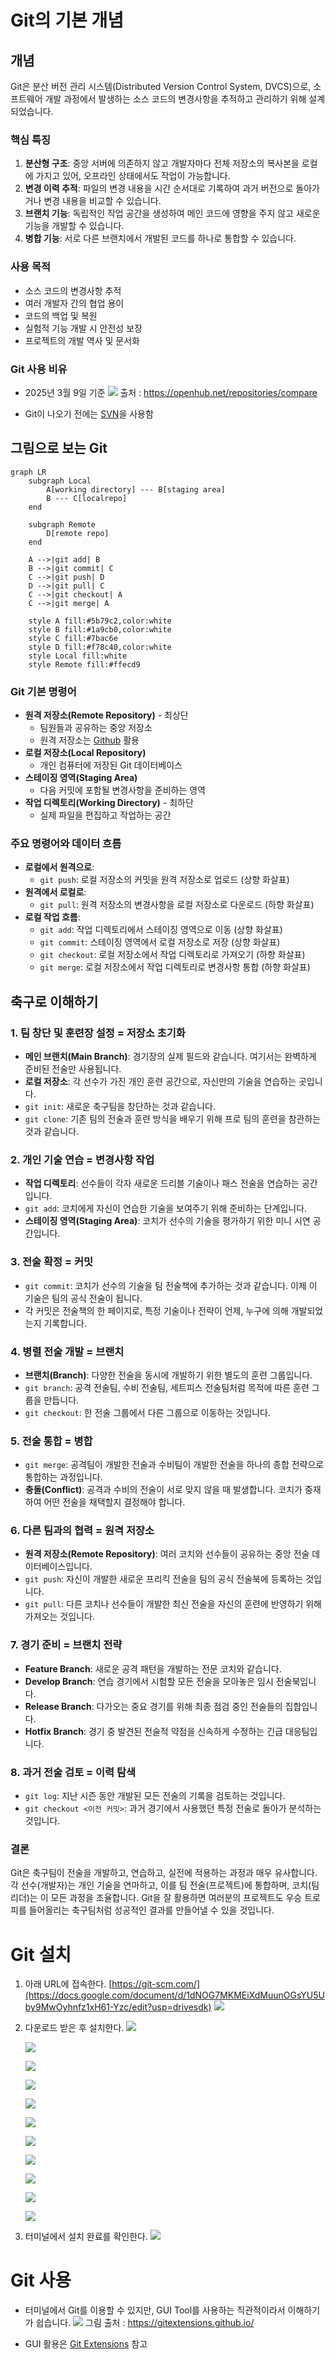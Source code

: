 # Git의 기본 개념

## 개념
Git은 분산 버전 관리 시스템(Distributed Version Control System, DVCS)으로, 소프트웨어 개발 과정에서 발생하는 소스 코드의 변경사항을 추적하고 관리하기 위해 설계되었습니다.

### 핵심 특징

1. **분산형 구조**: 중앙 서버에 의존하지 않고 개발자마다 전체 저장소의 복사본을 로컬에 가지고 있어, 오프라인 상태에서도 작업이 가능합니다.
2. **변경 이력 추적**: 파일의 변경 내용을 시간 순서대로 기록하여 과거 버전으로 돌아가거나 변경 내용을 비교할 수 있습니다.
3. **브랜치 기능**: 독립적인 작업 공간을 생성하여 메인 코드에 영향을 주지 않고 새로운 기능을 개발할 수 있습니다.
4. **병합 기능**: 서로 다른 브랜치에서 개발된 코드를 하나로 통합할 수 있습니다.

### 사용 목적

- 소스 코드의 변경사항 추적
- 여러 개발자 간의 협업 용이
- 코드의 백업 및 복원
- 실험적 기능 개발 시 안전성 보장
- 프로젝트의 개발 역사 및 문서화

### Git 사용 비유

- 2025년 3월 9일 기준
![](attachments/chart.png)
	출처 : https://openhub.net/repositories/compare

- Git이 나오기 전에는 [SVN](SVN.md)을 사용함


## 그림으로 보는 Git

```mermaid
graph LR
    subgraph Local
        A[working directory] --- B[staging area]
        B --- C[localrepo]
    end
    
    subgraph Remote
        D[remote repo]
    end
    
    A -->|git add| B
    B -->|git commit| C
    C -->|git push| D
    D -->|git pull| C
    C -->|git checkout| A
    C -->|git merge| A
    
    style A fill:#5b79c2,color:white
    style B fill:#1a9cb0,color:white
    style C fill:#7bac6e
    style D fill:#f78c40,color:white
    style Local fill:white
    style Remote fill:#ffecd9
```

### Git 기본 명령어

- **원격 저장소(Remote Repository)** - 최상단
    - 팀원들과 공유하는 중앙 저장소
    - 원격 저장소는 [Github](Github.md) 활용
- **로컬 저장소(Local Repository)**
    - 개인 컴퓨터에 저장된 Git 데이터베이스
- **스테이징 영역(Staging Area)**
    - 다음 커밋에 포함될 변경사항을 준비하는 영역
- **작업 디렉토리(Working Directory)** - 최하단
    - 실제 파일을 편집하고 작업하는 공간

### 주요 명령어와 데이터 흐름

- **로컬에서 원격으로**:
    - `git push`: 로컬 저장소의 커밋을 원격 저장소로 업로드 (상향 화살표)
- **원격에서 로컬로**:
    - `git pull`: 원격 저장소의 변경사항을 로컬 저장소로 다운로드 (하향 화살표)
- **로컬 작업 흐름**:
    - `git add`: 작업 디렉토리에서 스테이징 영역으로 이동 (상향 화살표)
    - `git commit`: 스테이징 영역에서 로컬 저장소로 저장 (상향 화살표)
    - `git checkout`: 로컬 저장소에서 작업 디렉토리로 가져오기 (하향 화살표)
    - `git merge`: 로컬 저장소에서 작업 디렉토리로 변경사항 통합 (하향 화살표)

## 축구로 이해하기
### 1. 팀 창단 및 훈련장 설정 = 저장소 초기화

- **메인 브랜치(Main Branch)**: 경기장의 실제 필드와 같습니다. 여기서는 완벽하게 준비된 전술만 사용됩니다.
- **로컬 저장소**: 각 선수가 가진 개인 훈련 공간으로, 자신만의 기술을 연습하는 곳입니다.
- `git init`: 새로운 축구팀을 창단하는 것과 같습니다.
- `git clone`: 기존 팀의 전술과 훈련 방식을 배우기 위해 프로 팀의 훈련을 참관하는 것과 같습니다.

### 2. 개인 기술 연습 = 변경사항 작업

- **작업 디렉토리**: 선수들이 각자 새로운 드리블 기술이나 패스 전술을 연습하는 공간입니다.
- `git add`: 코치에게 자신이 연습한 기술을 보여주기 위해 준비하는 단계입니다.
- **스테이징 영역(Staging Area)**: 코치가 선수의 기술을 평가하기 위한 미니 시연 공간입니다.

### 3. 전술 확정 = 커밋

- `git commit`: 코치가 선수의 기술을 팀 전술책에 추가하는 것과 같습니다. 이제 이 기술은 팀의 공식 전술이 됩니다.
- 각 커밋은 전술책의 한 페이지로, 특정 기술이나 전략이 언제, 누구에 의해 개발되었는지 기록합니다.

### 4. 병렬 전술 개발 = 브랜치

- **브랜치(Branch)**: 다양한 전술을 동시에 개발하기 위한 별도의 훈련 그룹입니다.
- `git branch`: 공격 전술팀, 수비 전술팀, 세트피스 전술팀처럼 목적에 따른 훈련 그룹을 만듭니다.
- `git checkout`: 한 전술 그룹에서 다른 그룹으로 이동하는 것입니다.

### 5. 전술 통합 = 병합

- `git merge`: 공격팀이 개발한 전술과 수비팀이 개발한 전술을 하나의 종합 전략으로 통합하는 과정입니다.
- **충돌(Conflict)**: 공격과 수비의 전술이 서로 맞지 않을 때 발생합니다. 코치가 중재하여 어떤 전술을 채택할지 결정해야 합니다.

### 6. 다른 팀과의 협력 = 원격 저장소

- **원격 저장소(Remote Repository)**: 여러 코치와 선수들이 공유하는 중앙 전술 데이터베이스입니다.
- `git push`: 자신이 개발한 새로운 프리킥 전술을 팀의 공식 전술북에 등록하는 것입니다.
- `git pull`: 다른 코치나 선수들이 개발한 최신 전술을 자신의 훈련에 반영하기 위해 가져오는 것입니다.

### 7. 경기 준비 = 브랜치 전략

- **Feature Branch**: 새로운 공격 패턴을 개발하는 전문 코치와 같습니다.
- **Develop Branch**: 연습 경기에서 시험할 모든 전술을 모아놓은 임시 전술북입니다.
- **Release Branch**: 다가오는 중요 경기를 위해 최종 점검 중인 전술들의 집합입니다.
- **Hotfix Branch**: 경기 중 발견된 전술적 약점을 신속하게 수정하는 긴급 대응팀입니다.

### 8. 과거 전술 검토 = 이력 탐색

- `git log`: 지난 시즌 동안 개발된 모든 전술의 기록을 검토하는 것입니다.
- `git checkout <이전 커밋>`: 과거 경기에서 사용했던 특정 전술로 돌아가 분석하는 것입니다.

### 결론

Git은 축구팀이 전술을 개발하고, 연습하고, 실전에 적용하는 과정과 매우 유사합니다. 각 선수(개발자)는 개인 기술을 연마하고, 이를 팀 전술(프로젝트)에 통합하며, 코치(팀 리더)는 이 모든 과정을 조율합니다. Git을 잘 활용하면 여러분의 프로젝트도 우승 트로피를 들어올리는 축구팀처럼 성공적인 결과를 만들어낼 수 있을 것입니다.


# Git 설치

1. 아래 URL에 접속한다.
    [https://git-scm.com/](https://docs.google.com/document/d/1dNOG7MKMEiXdMuunOGsYU5Uby9MwOyhnfz1xH61-Yzc/edit?usp=drivesdk)
    [![](https://lh3.googleusercontent.com/e6tYPkmM71_W03VKoJg_GNahywTU3il3pLp51o6wzSYH3PyIjrHLsO15pUKnwudo96w0PMQSM2ZJ8maWX2usHUlSs_hvTSB0IYZ3-q9gZcO5WksTJNuLrG0ouZoYH573hIoAQzBr=s0)](https://lh3.googleusercontent.com/e6tYPkmM71_W03VKoJg_GNahywTU3il3pLp51o6wzSYH3PyIjrHLsO15pUKnwudo96w0PMQSM2ZJ8maWX2usHUlSs_hvTSB0IYZ3-q9gZcO5WksTJNuLrG0ouZoYH573hIoAQzBr=s0)
    
2. 다운로드 받은 후 설치한다.
    [![](https://lh3.googleusercontent.com/8cXhb6LL7hMVFJ9W7zvelBHR0mZ5FlHwbHSZr3LiI9OeslVzRt6-BnKVylZIf_f1FH5ETj3Sa5T-LsssTQ74cNrf-rUwYdbnh1KYwQquWoGygcNo3IJMPdEAz3ft9EleFnCISj_Y=s0)](https://lh3.googleusercontent.com/8cXhb6LL7hMVFJ9W7zvelBHR0mZ5FlHwbHSZr3LiI9OeslVzRt6-BnKVylZIf_f1FH5ETj3Sa5T-LsssTQ74cNrf-rUwYdbnh1KYwQquWoGygcNo3IJMPdEAz3ft9EleFnCISj_Y=s0)
    
    [![](https://lh6.googleusercontent.com/yuAbQUgDF0lCXMDG2CPVWhOV5RKfM3u7e1GfNeUUBBmQiGf45wK5MP3NNhIRaZa9WdaEUHGw18-QzL9oAhMkSg74C-i-6hagJDYRuvhlyV-w6HReQ9ftzi-hNDRa1o0ldZmpm8EC=s0)](https://lh6.googleusercontent.com/yuAbQUgDF0lCXMDG2CPVWhOV5RKfM3u7e1GfNeUUBBmQiGf45wK5MP3NNhIRaZa9WdaEUHGw18-QzL9oAhMkSg74C-i-6hagJDYRuvhlyV-w6HReQ9ftzi-hNDRa1o0ldZmpm8EC=s0)
    
    [![](https://lh5.googleusercontent.com/HRHiby_HG0CLMRPF1OEkzBMXzM-bp-WtdqaPOfHLYRL1TE-pGyB4ouwQ9GVP-V07oT_MyrHI-6-M42_VHMcbj1mtayFSWrOax7S1PUt37cjy698hhsCPsrVIrO86gILC5ufwNvHF=s0)](https://lh5.googleusercontent.com/HRHiby_HG0CLMRPF1OEkzBMXzM-bp-WtdqaPOfHLYRL1TE-pGyB4ouwQ9GVP-V07oT_MyrHI-6-M42_VHMcbj1mtayFSWrOax7S1PUt37cjy698hhsCPsrVIrO86gILC5ufwNvHF=s0)
    
    [![](https://lh3.googleusercontent.com/S_sIdldMSgH2wZfOS4E-fOkvYEsi8uTjfwwm43ZFck15Ljw--ESw3llO2_mKy_iZP9TdSf8MqqH2On7fVJZ2chWWM6LsarOuJGiSvu7s7Z6cGb5wBlMGc6pBw6FrRig35CRN4rHk=s0)](https://lh3.googleusercontent.com/S_sIdldMSgH2wZfOS4E-fOkvYEsi8uTjfwwm43ZFck15Ljw--ESw3llO2_mKy_iZP9TdSf8MqqH2On7fVJZ2chWWM6LsarOuJGiSvu7s7Z6cGb5wBlMGc6pBw6FrRig35CRN4rHk=s0)
    
    [![](https://lh3.googleusercontent.com/lhGFS04q-njMAF7qlGNN9DihhUxU1VzYamcOYs3d72gr95wwgLpg7KPZxwbEqnrUWm0Q-UiWcw_IzgcRnoo3c6Y6DcYp3q54va69GwaEsJMepRsdqHnFaYEoJzrMUNznG8bYK8wX=s0)](https://lh3.googleusercontent.com/lhGFS04q-njMAF7qlGNN9DihhUxU1VzYamcOYs3d72gr95wwgLpg7KPZxwbEqnrUWm0Q-UiWcw_IzgcRnoo3c6Y6DcYp3q54va69GwaEsJMepRsdqHnFaYEoJzrMUNznG8bYK8wX=s0)
    
    [![](https://lh5.googleusercontent.com/vIejy4gz0_sO5-rlu6iEitRzQEO-8bbluUKVwcOVA9NFCMVz8CObq_o0vtrywtZzocnfXdMQynnvtzKkysjplNJFJ-JeXZaB1HqBKGHYZOzomw37IipmSBVMRl0ih6wPnFin16Mh=s0)](https://lh5.googleusercontent.com/vIejy4gz0_sO5-rlu6iEitRzQEO-8bbluUKVwcOVA9NFCMVz8CObq_o0vtrywtZzocnfXdMQynnvtzKkysjplNJFJ-JeXZaB1HqBKGHYZOzomw37IipmSBVMRl0ih6wPnFin16Mh=s0)
    
    [![](https://lh4.googleusercontent.com/IMWHLC_FF9Fdoy9Ku53G1JdaZJZUBPrGkg0NC32JBRvMUe3vVr60VuuH16SvMXsWRmJYAkqPr6TeFvR1IFG8TAvHWPyXMNZ0MJIHlaLgpgJWzn1lRyL5s1UXUsy9J6QkmoNCEqQA=s0)](https://lh4.googleusercontent.com/IMWHLC_FF9Fdoy9Ku53G1JdaZJZUBPrGkg0NC32JBRvMUe3vVr60VuuH16SvMXsWRmJYAkqPr6TeFvR1IFG8TAvHWPyXMNZ0MJIHlaLgpgJWzn1lRyL5s1UXUsy9J6QkmoNCEqQA=s0)
    
    [![](https://lh6.googleusercontent.com/RfJs1iMJbhwsk0UT1LVRjpZam42LjvOtJ6jC2pDYdrEU4F83gBtfdur9eSm_jeFbrTJq7ZV30z2A_yLWbh3QPEk-4qShx9WMN1UWNJpcuy0TkaDhtv8GkNIhHy1_Twj-UtZBWC9W=s0)](https://lh6.googleusercontent.com/RfJs1iMJbhwsk0UT1LVRjpZam42LjvOtJ6jC2pDYdrEU4F83gBtfdur9eSm_jeFbrTJq7ZV30z2A_yLWbh3QPEk-4qShx9WMN1UWNJpcuy0TkaDhtv8GkNIhHy1_Twj-UtZBWC9W=s0)
    
    [![](https://lh5.googleusercontent.com/iu2v_v3OWQKgRYKPl-4JndvY_15rQrNP3zoYn5gb8HfTy2TL0p_wV1FwlDu1a6jRxdFgjvS2TZW9cBCwUWZ3PpMWP9yJWeVAt4ou58hfRPWooxYbpAqCOKdd6CQlA9pShGNCUHIh=s0)](https://lh5.googleusercontent.com/iu2v_v3OWQKgRYKPl-4JndvY_15rQrNP3zoYn5gb8HfTy2TL0p_wV1FwlDu1a6jRxdFgjvS2TZW9cBCwUWZ3PpMWP9yJWeVAt4ou58hfRPWooxYbpAqCOKdd6CQlA9pShGNCUHIh=s0)
    
    [![](https://lh6.googleusercontent.com/-ZYvmeASQ-BHIGUZuCKeBpEwH58UwO3mcsU6rGiB_sTdFNYyyywCToTVTKyVBA4CGNXTP-eP4g0ZmQIdIAk0xRcNLC6t7dwoI3-Fex_LTM9OZdI0Mwg265Bd044FCZUC9nmznB5g=s0)](https://lh6.googleusercontent.com/-ZYvmeASQ-BHIGUZuCKeBpEwH58UwO3mcsU6rGiB_sTdFNYyyywCToTVTKyVBA4CGNXTP-eP4g0ZmQIdIAk0xRcNLC6t7dwoI3-Fex_LTM9OZdI0Mwg265Bd044FCZUC9nmznB5g=s0)
    
    [![](https://lh5.googleusercontent.com/S-raDV6FcPQiGBD8Cx-V1aZuemW7U2CUcIpAUArSlmz_cmJdoM44tXkNbUyoHaGrhIhiPH9mb5nPLkpP58AW9gDlvfY36xRyKWwEBdyE1hPm2xKYX9YRlLOWAolslVILUnVpL71Y=s0)](https://lh5.googleusercontent.com/S-raDV6FcPQiGBD8Cx-V1aZuemW7U2CUcIpAUArSlmz_cmJdoM44tXkNbUyoHaGrhIhiPH9mb5nPLkpP58AW9gDlvfY36xRyKWwEBdyE1hPm2xKYX9YRlLOWAolslVILUnVpL71Y=s0)

3. 터미널에서 설치 완료를 확인한다.
	![](attachments/Pasted%20image%2020250309065304.png)

# Git 사용

- 터미널에서 Git를 이용할 수 있지만, GUI Tool를 사용하는 직관적이라서 이해하기가 쉽습니다.
	![](attachments/Pasted%20image%2020250309065754.png)
		그림 출처 : https://gitextensions.github.io/

- GUI 활용은 [Git Extensions](Git%20Extensions.md) 참고